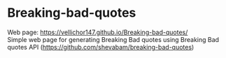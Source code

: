 # Breaking-bad-quotes
Web page: https://vellichor147.github.io/Breaking-bad-quotes/  
Simple web page for generating Breaking Bad quotes using Breaking Bad quotes API (https://github.com/shevabam/breaking-bad-quotes)
